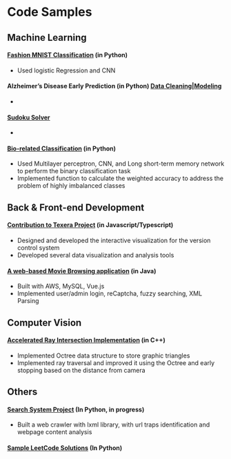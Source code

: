 # Code Samples

## Machine Learning

#### [Fashion MNIST Classification](https://deepnote.com/@jingqi-yao-ffea/Final-Project-1f5995cd-4311-4068-86f8-af2338a31b4b) (in Python)
- Used logistic Regression and CNN

#### Alzheimer’s Disease Early Prediction (in Python) [Data Cleaning](https://deepnote.com/@jingqi-yao-d9c5/CS184A-f176ac63-5434-434d-9812-dded9654a993)|[Modeling](https://deepnote.com/@jingqi-yao-d9c5/CS184Proj-752148ea-dca6-4d6c-9438-444c92421c96)
-

#### [Sudoku Solver](https://github.com/jessieeeovo/CodeSamples/tree/main/Machine%20Learning/SudokuSolver)
- 

#### [Bio-related Classification](https://github.com/jessieeeovo/CodeSamples/blob/main/Machine%20Learning/AI%20in%20Bio.pdf) (in Python)
- Used Multilayer perceptron, CNN, and Long short-term memory network to perform the binary classification task
- Implemented function to calculate the weighted accuracy to address the problem of highly imbalanced classes


## Back & Front-end Development

#### [Contribution to Texera Project](https://github.com/Texera/texera/pulls?q=+is%3Apr+author%3Ajessieeeovo+) (in Javascript/Typescript)
- Designed and developed the interactive visualization for the version control system
- Developed several data visualization and analysis tools

#### [A web-based Movie Browsing application](https://github.com/jessieeeovo/Fablix) (in Java)
- Built with AWS, MySQL, Vue.js
- Implemented user/admin login, reCaptcha, fuzzy searching, XML Parsing


## Computer Vision
#### [Accelerated Ray Intersection Implementation](https://github.com/jessieeeovo/CodeSamples/tree/main/Computer%20Vision) (in C++)
- Implemented Octree data structure to store graphic triangles
- Implemented ray traversal and improved it using the Octree and early stopping based on the distance from camera

## Others
#### [Search System Project](https://github.com/jessieeeovo/InformationRetrivalProject) (In Python, in progress)
- Built a web crawler with lxml library, with url traps identification and webpage content analysis

#### [Sample LeetCode Solutions](https://github.com/jessieeeovo/SampleLeetCode) (In Python)

